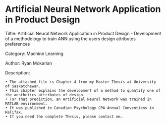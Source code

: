 # Artificial Neural Network Application in Product Design

Tiltle: Artificial Neural Network Application in Product Design - Development of a methodology to train ANN using the users design attributes preferences

Category: Machine Learning

Author: Ryan Mokarian

Description:

    • The attached file is Chapter 4 from my Master Thesis at University of Saskatchewan. 
    • This chapter explains the development of a method to quantify one of the aesthetics attributes of design. 
    • For that prediction, an Artificial Neural Network was trained in MATLAB environment. 
    • It was published in Canadian Psychology CPA Annual Conventions in Halifax.
    • If you need the complete Thesis, please contact me.
